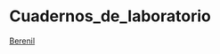 # Cuadernos_de_laboratorio

 [Berenil](https://github.com/DelorenziTomas/Cuadernos_de_laboratorio/blob/main/Berenil/Registro.md)
